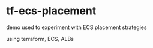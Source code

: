 # tf-ecs-placement

demo used to experiment with ECS placement strategies

using terraform, ECS, ALBs
